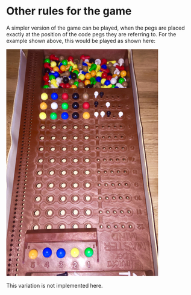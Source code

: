 # Other rules for the game

A simpler version of the game can be played, when the pegs are placed
exactly at the position of the code pegs they are referring to. For
the example shown above, this would be played as shown here:

![Rules variation 2](variation-2.png)

This variation is not implemented here.

